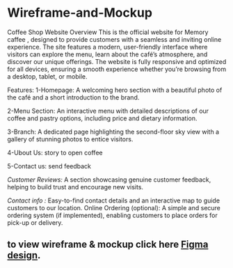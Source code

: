 # Wireframe-and-Mockup
Coffee Shop Website
Overview
This is the official website for Memory caffee , designed to provide customers with a seamless and inviting online experience. The site features a modern, user-friendly interface where visitors can explore the menu, learn about the café’s atmosphere, and discover our unique offerings. The website is fully responsive and optimized for all devices, ensuring a smooth experience whether you’re browsing from a desktop, tablet, or mobile.

Features:
1-Homepage: A welcoming hero section with a beautiful photo of the café and a short introduction to the brand.

2-Menu Section: An interactive menu with detailed descriptions of our coffee and pastry options, including price and dietary information.

3-Branch: A dedicated page highlighting the second-floor sky view with a gallery of stunning photos to entice visitors.

4-Ubout Us: story to open coffee

5-Contact us: send feedback 

*Customer Reviews:* A section showcasing genuine customer feedback, helping to build trust and encourage new visits.

*Contact info :* Easy-to-find contact details and an interactive map to guide customers to our location.
Online Ordering (optional): A simple and secure ordering system (if implemented), enabling customers to place orders for pick-up or delivery.

## to view wireframe & mockup click here [Figma design][1].


[1]: https://www.figma.com/design/TPeScOYkDV2J8ipX4ue97c/Coffee?node-id=29-892&t=79AUlJjxclwECIy6-1
